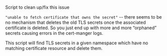 Script to clean up/fix this issue  


`"unable to fetch certificate that owns the secret"` -- there seems to be no mechanism that deletes the old TLS secrets once the associated certificate is deleted. So you just end up with more and more “orphaned” secrets causing errors in the cert-manger logs.  

This script will find TLS secrets in a given namespace which have no matching certificate resource and delete them.  